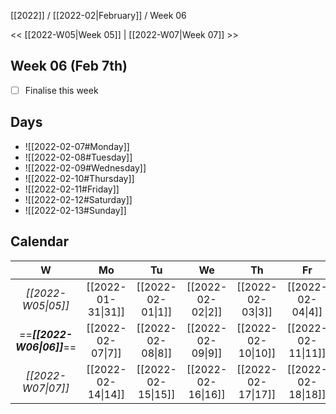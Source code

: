 [[2022]] / [[2022-02|February]] / Week 06

<< [[2022-W05|Week 05]] | [[2022-W07|Week 07]] >>︎

## Week 06 (Feb 7th)
- [ ] Finalise this week


## Days
- ![[2022-02-07#Monday]]
- ![[2022-02-08#Tuesday]]
- ![[2022-02-09#Wednesday]]
- ![[2022-02-10#Thursday]]
- ![[2022-02-11#Friday]]
- ![[2022-02-12#Saturday]]
- ![[2022-02-13#Sunday]]

## Calendar
| W  | Mo | Tu | We | Th | Fr | Sa | Su |
|:--:|:--:|:--:|:--:|:--:|:--:|:--:|:--:|
| *[[2022-W05\|05]]* | [[2022-01-31\|31]] | [[2022-02-01\|1]]  | [[2022-02-02\|2]]  | [[2022-02-03\|3]]  | [[2022-02-04\|4]]  | [[2022-02-05\|5]]  | [[2022-02-06\|6]]  |
| ==***[[2022-W06\|06]]***== | [[2022-02-07\|7]]  | [[2022-02-08\|8]]  | [[2022-02-09\|9]]  | [[2022-02-10\|10]] | [[2022-02-11\|11]] | [[2022-02-12\|12]] | [[2022-02-13\|13]] |
| *[[2022-W07\|07]]* | [[2022-02-14\|14]] | [[2022-02-15\|15]] | [[2022-02-16\|16]] | [[2022-02-17\|17]] | [[2022-02-18\|18]] | [[2022-02-19\|19]] | [[2022-02-20\|20]] |
